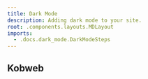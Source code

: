 ```yaml
---
title: Dark Mode
description: Adding dark mode to your site.
root: .components.layouts.MDLayout
imports: 
  - .docs.dark_mode.DarkModeSteps
---
```


## Kobweb 

<CodeComponent component="DarkModeSteps" file="ThemeToggle" />